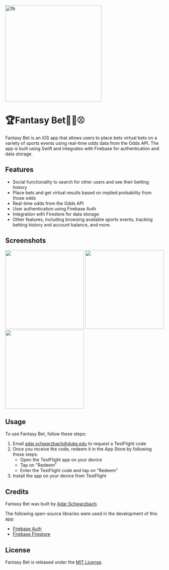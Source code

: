 <img width="306" alt="fb" src="https://user-images.githubusercontent.com/96645075/233811500-e0a29dbf-794b-430e-a4e0-bd07fa380877.png">

# 🏆Fantasy Bet🏀🏈⚾️
Fantasy Bet is an iOS app that allows users to place bets virtual bets on a variety of sports events using real-time odds data from the Odds API. The app is built using Swift and integrates with Firebase for authentication and data storage.

## Features

- Social functionality to search for other users and see their betting history
- Place bets and get virtual results based on implied probability from those odds
- Real-time odds from the Odds API
- User authentication using Firebase Auth
- Integration with Firestore for data storage
- Other features, including browsing available sports events, tracking betting history and account balance, and more.

## Screenshots

<p float="left">
  <img src="https://user-images.githubusercontent.com/96645075/233811405-5c7725e6-9ef6-4154-88a7-edf9e4495fa4.png" width="250" />
  <img src="https://user-images.githubusercontent.com/96645075/233811403-15ed0399-6727-4d92-a4ea-8067b649d146.png" width="250" />
  <img src="https://user-images.githubusercontent.com/96645075/233811406-8efbffa8-e00e-4106-bcb6-01fd1330118f.png" width="250" />
</p>


## Usage

To use Fantasy Bet, follow these steps:

1. Email [adar.schwarzbach@duke.edu](mailto:adar.schwarzbach@duke.edu) to request a TestFlight code
2. Once you receive the code, redeem it in the App Store by following these steps:
   - Open the TestFlight app on your device
   - Tap on "Redeem"
   - Enter the TestFlight code and tap on "Redeem"
3. Install the app on your device from TestFlight

## Credits

Fantasy Bet was built by [Adar Schwarzbach](https://github.com/adarschwarzbach).

The following open-source libraries were used in the development of this app:

- [Firebase Auth](https://firebase.google.com/docs/auth)
- [Firebase Firestore](https://firebase.google.com/docs/firestore)


## License

Fantasy Bet is released under the [MIT License](LICENSE).
